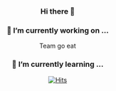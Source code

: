 <div align=center>
  
### Hi there 👋



### 🔭 I’m currently working on ...
Team go eat

### 🌱 I’m currently learning ...

[![Hits](https://hits.seeyoufarm.com/api/count/incr/badge.svg?url=https%3A%2F%2Fgithub.com%2Flollin0%2F&count_bg=%239258C9&title_bg=%23C99BFF&icon=swift.svg&icon_color=%23F7ECFF&title=hits&edge_flat=false)](https://hits.seeyoufarm.com)

</div>

<!--
**lollin0/lollin0** is a ✨ _special_ ✨ repository because its `README.md` (this file) appears on your GitHub profile.

Here are some ideas to get you started:

- 🔭 I’m currently working on ...
- 🌱 I’m currently learning ...
- 👯 I’m looking to collaborate on ...
- 🤔 I’m looking for help with ...
- 💬 Ask me about ...
- 📫 How to reach me: ...
- 😄 Pronouns: ...
- ⚡ Fun fact: ...
-->
